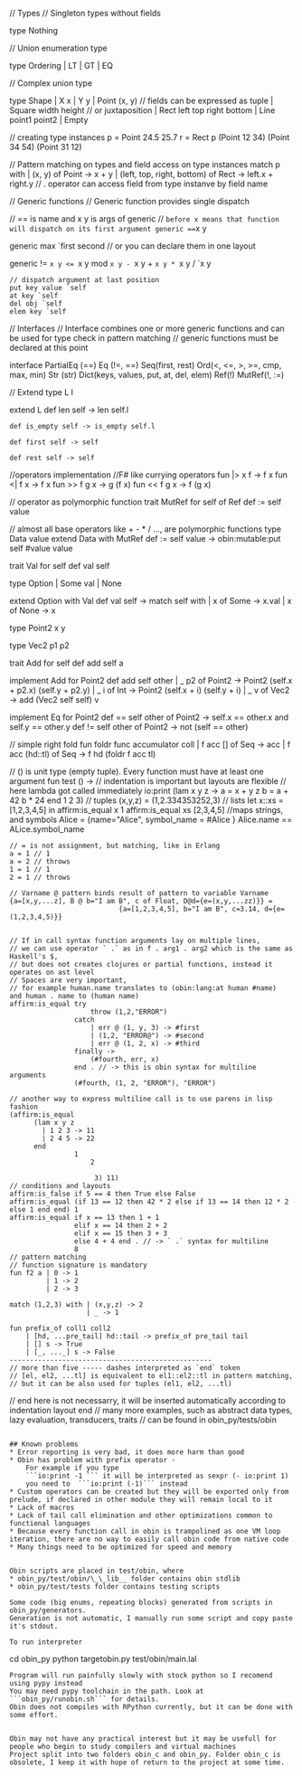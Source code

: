 // Types
// Singleton types without fields

type Nothing

// Union enumeration type

type Ordering
    | LT | GT | EQ

// Complex union type

type Shape
    | X x
    | Y y
    | Point (x, y)              // fields can be expressed as tuple 
    | Square width height       // or juxtaposition
    | Rect left top right bottom
    | Line point1 point2
    | Empty

// creating type instances
p = Point 24.5 25.7
r = Rect p (Point 12 34) (Point 34 54) (Point 31 12)

// Pattern matching on types and field access on type instances
match p with
 | (x, y) of Point -> x + y
 | (left, top, right, bottom) of Rect -> left.x + right.y // . operator can access field from type instanve by field name

// Generic functions
// Generic function provides single dispatch

// == is name and x y is args of generic
// ` before x means that function will dispatch on its first argument
generic == `x y

generic max `first second
// or you can declare them in one layout

generic
    != `x y
    <= `x y
    mod `x y
    - `x y
    + `x y
    * `x y
    / `x y

    // dispatch argument at last position
    put key value `self
    at key `self
    del obj `self
    elem key `self

// Interfaces
// Interface combines one or more generic functions and can be used for type check in pattern matching 
// generic functions must be declared at this point

interface
    PartialEq (==)
    Eq (!=, ==)
    Seq(first, rest)
    Ord(<, <=, >, >=, cmp, max, min)
    Str (str)
    Dict(keys, values, put, at, del, elem)
    Ref(!)
    MutRef(!, :=)

// Extend
type L l

extend L
    def len self -> len self.l

    def is_empty self -> is_empty self.l

    def first self -> self

    def rest self -> self

//operators implementation
//F# like currying operators
fun |> x f -> f x
fun <| f x -> f x
fun >> f g x -> g (f x)
fun << f g x ->  f (g x)

// operator as polymorphic function
trait MutRef for self of Ref
    def := self value
    
// almost all base operators like + - * / ..., are polymorphic functions
type Data value
extend Data
   with MutRef
     def := self value -> obin:mutable:put self #value value

trait Val for self
    def val self

type Option
    | Some val
    | None

extend Option
    with Val
        def val self ->
            match self with
                | x of Some -> x.val
                | x of None -> x

type Point2 x y

type Vec2 p1 p2

trait Add for self
    def add self a

implement Add for Point2
    def add self other
        | _ p2 of Point2 -> Point2 (self.x + p2.x) (self.y + p2.y)
        | _ i of Int -> Point2 (self.x + i) (self.y + i)
        | _ v of Vec2 -> add (Vec2 self self) v

implement Eq for Point2
    def == self other of Point2 ->
            self.x == other.x and self.y == other.y
    def != self other of Point2 -> not (self == other)

// simple right fold 
fun foldr func accumulator coll
    | f acc [] of Seq -> acc
    | f acc (hd::tl) of Seq -> f hd (foldr f acc tl)

// () is unit type (empty tuple). Every function must have at least one argument
fun test () ->
   // indentation is important but layouts are flexible
   // here lambda got called immediately 
   io:print (lam x y z ->
               a = x + y z
               b = a + 42
               b * 24
             end 1 2 3)
    // tuples
    (x,y,z) = (1,2.334353252,3)
    // lists
    let x::xs = [1,2,3,4,5] in
        affirm:is_equal x 1
        affirm:is_equal xs [2,3,4,5]
    //maps strings, and symbols
    Alice = {name="Alice", symbol_name = #Alice }
    Alice.name == ALice.symbol_name
    
    // = is not assignment, but matching, like in Erlang
    a = 1 // 1
    a = 2 // throws  
    1 = 1 // 1
    2 = 1 // throws 
    
    // Varname @ pattern binds result of pattern to variable Varname
    {a=[x,y,...z], B @ b="I am B", c of Float, D@d={e=(x,y,...zz)}} =
                               {a=[1,2,3,4,5], b="I am B", c=3.14, d={e=(1,2,3,4,5)}}
                    

    // If in call syntax function arguments lay on multiple lines,
    // we can use operator ` .` as in f . arg1 . arg2 which is the same as Haskell's $, 
    // but does not creates clojures or partial functions, instead it operates on ast level
    // Spaces are very important,
    // for example human.name translates to (obin:lang:at human #name)  and human . name to (human name)
    affirm:is_equal try
                        throw (1,2,"ERROR")
                    catch
                        | err @ (1, y, 3) -> #first
                        | (1,2, "ERROR@") -> #second
                        | err @ (1, 2, x) -> #third
                    finally ->
                        (#fourth, err, x)
                    end . // -> this is obin syntax for multiline arguments
                    (#fourth, (1, 2, "ERROR"), "ERROR")
    
    // another way to express multiline call is to use parens in lisp fashion
    (affirm:is_equal 
          (lam x y z
            | 1 2 3 -> 11
            | 2 4 5 -> 22
          end
                    1
                        2

                         3) 11)
    // conditions and layouts
    affirm:is_false if 5 == 4 then True else False
    affirm:is_equal (if 13 == 12 then 42 * 2 else if 13 == 14 then 12 * 2 else 1 end end) 1
    affirm:is_equal if x == 13 then 1 + 1
                    elif x == 14 then 2 + 2
                    elif x == 15 then 3 + 3
                    else 4 + 4 end . // -> ` .` syntax for multiline
                    8
    // pattern matching
    // function signature is mandatory
    fun f2 a | 0 -> 1
             | 1 -> 2
             | 2 -> 3
    
    match (1,2,3) with | (x,y,z) -> 2
                       | _ -> 1
                       
    fun prefix_of coll1 coll2
        | [hd, ...pre_tail] hd::tail -> prefix_of pre_tail tail
        | [] s -> True
        | [_, ..._] s -> False
    --------------------------------------------------
    // more than five ----- dashes interpreted as `end` token
    // [el, el2, ...tl] is equivalent to el1::el2::tl in pattern matching,
    // but it can be also used for tuples (el1, el2, ...tl)

// end here is not necessarry, it will be inserted automatically according to indentation layout
end 
// many more examples, such as abstract data types, lazy evaluation, transducers, traits
// can be found in obin_py/tests/obin
```

## Known problems
* Error reporting is very bad, it does more harm than good
* Obin has problem with prefix operator - 
    For example if you type
    ```io:print -1 ``` it will be interpreted as sexpr (- io:print 1)
    you need to  ```io:print (-1)``` instead
* Custom operators can be created but they will be exported only from prelude, if declared in other module they will remain local to it
* Lack of macros
* Lack of tail call elimination and other optimizations common to functional languages
* Because every function call in obin is trampolined as one VM loop iteration, there are no way to easily call obin code from native code
* Many things need to be optimized for speed and memory


Obin scripts are placed in test/obin, where
* obin_py/test/obin/\_\_lib__ folder contains obin stdlib
* obin_py/test/tests folder contains testing scripts

Some code (big enums, repeating blocks) generated from scripts in obin_py/generators.
Generation is not automatic, I manually run some script and copy paste it's stdout.

To run interpreter
```
cd obin_py 
python targetobin.py test/obin/main.lal
```
Program will run painfully slowly with stock python so I recomend using pypy instead
You may need pypy toolchain in the path. Look at ```obin_py/runobin.sh``` for details.
Obin does not compiles with RPython currently, but it can be done with some effort.


Obin may not have any practical interest but it may be usefull for people who begin to study compilers and virtual machines
Project split into two folders obin_c and obin_py. Folder obin_c is obsolete, I keep it with hope of return to the project at some time.